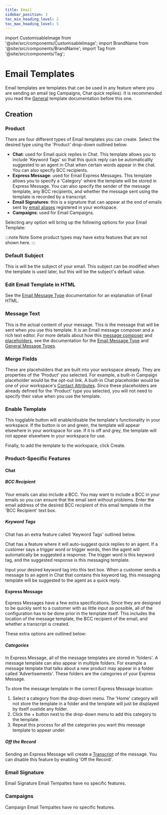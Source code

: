 ```yaml
---
title: Email
sidebar_position: 3
toc_min_heading_level: 2
toc_max_heading_level: 5
---
```


import CustomisableImage from '@site/src/components/CustomisableImage';
import BrandName from '@site/src/components/BrandName';
import Tag from '@site/src/components/Tag';

# Email Templates

Email templates are templates that can be used in any feature where you are sending an email (eg Campaigns, Chat quick replies). It is recommended you read the [General](./general) template documentation before this one.


## Creation

### Product

There are four different types of Email templates you can create. Select the desired type using the 'Product' drop-down outlined below.

<CustomisableImage src="/img/template-email-product.png" alt="Email Template Products" width="600"/>

- **Chat**: used for Email quick replies in Chat. This template allows you to include 'Keyword Tags' so that this quick reply can be automaticallly suggested to an agent in Chat when certain words appear in the chat. You can also specify BCC recipients.
- **Express Message**: used for Email Express Messages. This template allows you to specify a 'Category' where the template will be stored in Express Message. You can also specify the sender of the message template, any BCC recipients, and whether the message sent using the template is recorded by a transcript.
- **Email Signatures**: this is a signature that can appear at the end of emails sent by [email aliases](../channels/email.md) registered in your workspace.
- **Campaigns**: used for Email Campaigns.


Selecting any option will bring up the following options for your Email Template:

<CustomisableImage src="/img/template-email-settings.png" alt="Email Template Options" width="500"/>

:::note Note
Some product types may have extra features that are not shown here.
:::

### Default Subject

This is will be the subject of your email. This subject can be modified when the template is used later, but this will be the subject's default value.

### Edit Email Template in HTML

See the [Email Message Type](../message-types/emails.md) documentation for an explanation of Email HTML.

### Message Text

This is the actual content of your message. This is the message that will be sent when you use this template. It is an Email message composer and a rich text editor. For more details about how this [message composer](../message-types/emails.md#message) and [placeholders](../message-types/general#placeholders), see the documentation for the [Email Message Type](../message-types/emails.md) and [General Message Types](../message-types/general).

### Merge Fields

These are placeholders that are built into your workspace already. They are properties of the 'Product' you selected. For example, a built-in Campaign placeholder would be the opt-out link. A built-in Chat placeholder would be one of your workspace's [Contact Attributes](../contacts/attributes.md). Since these placeholders are already defined for the 'Product' type you selected, you will not need to specify their value when you use the template.

### Enable Template

This togglable button will enable/disable the template's functionality in your workspace. If the button is on and green, the template will appear elsewhere in your workspace for use. If it is off and grey, the template will not appear elsewhere in your workspace for use.

Finally, to add the template to the workspace, click <Tag colour="#1582d8" borderColour="#1582d8" fontColour="#FFFFFF">Create</Tag>.


### Product-Specific Features

#### Chat

##### BCC Recipient

Your emails can also include a BCC. You may want to include a BCC in your emails so you can ensure that the email sent without problems. Enter the email address of the desired BCC recipient of this email template in the 'BCC Recipient' text box.

##### Keyword Tags

Chat has an extra feature called 'Keyword Tags' outlined below.

<CustomisableImage src="/img/template-email-keyword.png" alt="Chat Template Options" width="500"/>


Chat has a feature where it will auto-suggest quick replies to an agent. If a customer says a trigger word or trigger words, then the agent will automatically be suggested a response. The trigger word is this keyword tag, and the suggested response is this messaging template. 

Input your desired keyword tag into this text box. When a customer sends a message to an agent in Chat that contains this keyword tag, this messaging template will be suggested to the agent as a quick reply.

[comment]: <> (I do not really know how this feature works, I'm just guessing)



#### Express Message

Express Messages have a few extra specifications. Since they are designed to be quickly sent to a customer with as little input as possible, all of the configuration has to be done prior in the template itself. This includes the location of the message template, the BCC recipient of the email, and whether a transcript is created.

These extra options are outlined below:

<CustomisableImage src="/img/template-email-express.png" alt="Express Email Template Options" width="500"/>

##### Categories

In Express Message, all of the message templates are stored in 'folders'. A message template can also appear in multiple folders. For example a message template that talks about a new product may appear in a folder called 'Advertisements'. These folders are the categories of your Express Message.

To store the message template in the correct Express Message location:
1. Select a category from the drop-down menu. The 'Home' category will not store the template in a folder and the template will just be displayed by itself oustide any folder.
2. Click the <Tag colour="#FFFFFF" borderColour="#d8dde1" fontColour="#1582d8">+</Tag> button next to the drop-down menu to add this category to the template.
3. Repeat this process for all the categories you want this message template to appear under.



##### Off the Record

Sending an Express Message will create a [Transcript](../transcripts.md) of the message. You can disable this feature by enabling 'Off the Record'.

<CustomisableImage src="/img/template-message-express-record.png" alt="Express Message Template Transcript Options" width="500"/>

### Email Signature

Email Signature Email Tempaltes have no specific features.

### Campaigns

Campaign Email Tempaltes have no specific features.







